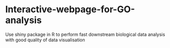 # Interactive-webpage-for-GO-analysis
Use shiny package in R to perform fast downstream biological data analysis with good quality of data visualisation

